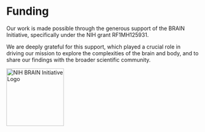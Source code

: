 # Funding

Our work is made possible through the generous support of the BRAIN Initiative, specifically under the NIH grant RF1MH125931. 

We are deeply grateful for this support, which played a crucial role in driving our mission to explore the complexities of the brain and body, and to share our findings with the broader scientific community.

<div style="display: flex; align-items: center; margin-bottom: 20px;"> <a href="https://braininitiative.nih.gov/" target="_blank" style="text-decoration: none;"> <img src="./docs/assets/logos/nihbrain.jpg" alt="NIH BRAIN Initiative Logo" style="width: 150px; margin-right: 20px;"> </a> <p style="margin: 0;">